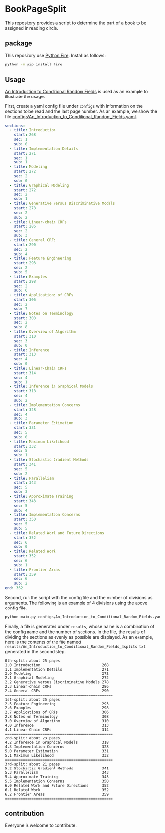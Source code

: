# BookPageSplit

This repository provides a script to determine the part of a book to be assigned in reading circle. 

## package
This repository use [Python Fire](https://github.com/google/python-fire). Install as follows:

```bash
python -m pip install fire
```

## Usage
[An Introduction to Conditional Random Fields](https://homepages.inf.ed.ac.uk/csutton/publications/crftut-fnt.pdf) is used as an example to illustrate the usage.

First, create a yaml config file under `configs` with information on the sections to be read and the last page number. 
 As an example, we show the file [configs/An_Introduction_to_Conditional_Random_Fields.yaml](configs/An_Introduction_to_Conditional_Random_Fields.yaml). 
```yaml
sections:
  - title: Introduction
    start: 268
    sec: 1
    sub: 0
  - title: Implementation Details
    start: 271
    sec: 1
    sub: 1
  - title: Modeling
    start: 272
    sec: 2
    sub: 0
  - title: Graphical Modeling
    start: 272
    sec: 2
    sub: 1
  - title: Generative versus Discriminative Models
    start: 278
    sec: 2
    sub: 2
  - title: Linear-chain CRFs
    start: 286
    sec: 2
    sub: 3
  - title: General CRFs
    start: 290
    sec: 2
    sub: 4
  - title: Feature Engineering
    start: 293
    sec: 2
    sub: 5
  - title: Examples
    start: 298
    sec: 2
    sub: 6
  - title: Applications of CRFs
    start: 306
    sec: 2
    sub: 7
  - title: Notes on Terminology
    start: 308
    sec: 2
    sub: 8
  - title: Overview of Algorithm
    start: 310
    sec: 3
    sub: 0
  - title: Inference
    start: 313
    sec: 4
    sub: 0
  - title: Linear-Chain CRFs
    start: 314
    sec: 4
    sub: 1
  - title: Inference in Graphical Models
    start: 318
    sec: 4
    sub: 2
  - title: Implementation Concerns
    start: 328
    sec: 4
    sub: 3
  - title: Parameter Estimation
    start: 331
    sec: 5
    sub: 0 
  - title: Maximum Likelihood
    start: 332
    sec: 5
    sub: 1
  - title: Stochastic Gradient Methods
    start: 341
    sec: 5
    sub: 2
  - title: Parallelism
    start: 343
    sec: 5
    sub: 3
  - title: Approximate Training
    start: 343
    sec: 5
    sub: 4
  - title: Implementation Concerns
    start: 350
    sec: 5
    sub: 5
  - title: Related Work and Future Directions 
    start: 352
    sec: 6
    sub: 0
  - title: Related Work
    start: 352
    sec: 6
    sub: 1
  - title: Frontier Areas
    start: 359
    sec: 6
    sub: 2
end: 362
```
Second, run the script with the config file and the number of divisions as arguments. The following is an example of 4 divisions using the above config file. 
```bash
python main.py configs/An_Introduction_to_Conditional_Random_Fields.yaml 4
```

Finally, a file is generated under `results`, whose name is a combination of the config name and the number of sections.
In the file, the results of dividing the sections as evenly as possible are displayed. 
As an example, here is the contents of the file named `results/An_Introduction_to_Conditional_Random_Fields_4splits.txt` generated in the second step. 
```
0th-split: about 25 pages
1.0 Introduction                            268
1.1 Implementation Details                  271
2.0 Modeling                                272
2.1 Graphical Modeling                      272
2.2 Generative versus Discriminative Models 278
2.3 Linear-chain CRFs                       286
2.4 General CRFs                            290
=================================================
1st-split: about 25 pages
2.5 Feature Engineering                     293
2.6 Examples                                298
2.7 Applications of CRFs                    306
2.8 Notes on Terminology                    308
3.0 Overview of Algorithm                   310
4.0 Inference                               313
4.1 Linear-Chain CRFs                       314
=================================================
2nd-split: about 23 pages
4.2 Inference in Graphical Models           318
4.3 Implementation Concerns                 328
5.0 Parameter Estimation                    331
5.1 Maximum Likelihood                      332
=================================================
3rd-split: about 21 pages
5.2 Stochastic Gradient Methods             341
5.3 Parallelism                             343
5.4 Approximate Training                    343
5.5 Implementation Concerns                 350
6.0 Related Work and Future Directions      352
6.1 Related Work                            352
6.2 Frontier Areas                          359
=================================================

```

## contribution
Everyone is welcome to contribute. 
